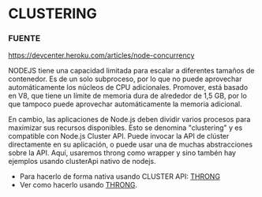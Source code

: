 # CLUSTERING

### FUENTE
https://devcenter.heroku.com/articles/node-concurrency

NODEJS tiene una capacidad limitada para escalar a diferentes tamaños de contenedor. Es de un solo subproceso, por lo que no puede aprovechar automáticamente los núcleos de CPU adicionales. Promover,
está basado en V8, que tiene un límite de memoria dura de alrededor de 1,5 GB, por lo que tampoco puede aprovechar automáticamente la memoria adicional.

En cambio, las aplicaciones de Node.js deben dividir varios procesos para maximizar sus recursos disponibles. Esto se denomina "clustering" y es compatible con Node.js
Cluster API. Puede invocar la API de clúster directamente en su aplicación, o puede usar una de muchas abstracciones sobre la API. Aquí, usaremos throng como wrapper y sino tambén hay ejemplos usando clusterApi nativo de nodejs.

[THRONG]:https://github.com/damiancipolat/NodeJS-Concurrencia-Paralelismo/tree/master/cluster/thong

[NATIVE]:https://github.com/damiancipolat/NodeJS-Concurrencia-Paralelismo/tree/master/cluster/thong

- Para hacerlo de forma nativa usando CLUSTER API: [THRONG]
- Ver como hacerlo usando [THRONG].
